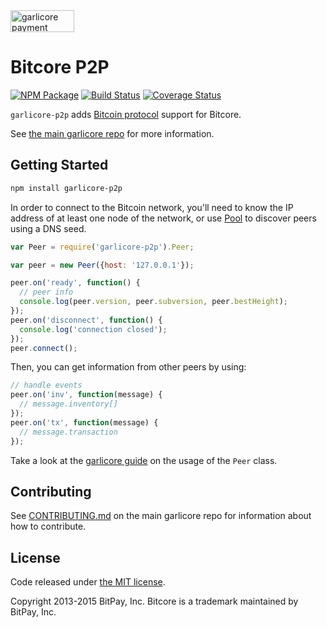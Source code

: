 <img src="http://garlicore.io/css/images/garlicore-p2p.svg" alt="garlicore payment protocol" height="35" width="102">

Bitcore P2P
=======

[![NPM Package](https://img.shields.io/npm/v/garlicore-p2p.svg?style=flat-square)](https://www.npmjs.org/package/garlicore-p2p)
[![Build Status](https://img.shields.io/travis/bitpay/garlicore-p2p.svg?branch=master&style=flat-square)](https://travis-ci.org/bitpay/garlicore-p2p)
[![Coverage Status](https://img.shields.io/coveralls/bitpay/garlicore-p2p.svg?style=flat-square)](https://coveralls.io/r/bitpay/garlicore-p2p?branch=master)

`garlicore-p2p` adds [Bitcoin protocol](https://en.bitcoin.it/wiki/Protocol_documentation) support for Bitcore.

See [the main garlicore repo](https://github.com/bitpay/garlicore) for more information.

## Getting Started

```sh
npm install garlicore-p2p
```
In order to connect to the Bitcoin network, you'll need to know the IP address of at least one node of the network, or use [Pool](/docs/pool.md) to discover peers using a DNS seed.

```javascript
var Peer = require('garlicore-p2p').Peer;

var peer = new Peer({host: '127.0.0.1'});

peer.on('ready', function() {
  // peer info
  console.log(peer.version, peer.subversion, peer.bestHeight);
});
peer.on('disconnect', function() {
  console.log('connection closed');
});
peer.connect();
```

Then, you can get information from other peers by using:

```javascript
// handle events
peer.on('inv', function(message) {
  // message.inventory[]
});
peer.on('tx', function(message) {
  // message.transaction
});
```

Take a look at the [garlicore guide](http://garlicore.io/guide/peer.html) on the usage of the `Peer` class.

## Contributing

See [CONTRIBUTING.md](https://github.com/bitpay/garlicore/blob/master/CONTRIBUTING.md) on the main garlicore repo for information about how to contribute.

## License

Code released under [the MIT license](https://github.com/bitpay/garlicore/blob/master/LICENSE).

Copyright 2013-2015 BitPay, Inc. Bitcore is a trademark maintained by BitPay, Inc.
